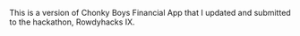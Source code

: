 This is a version of Chonky Boys Financial App that I updated and submitted to the hackathon, Rowdyhacks IX.
